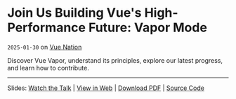 # Join Us Building Vue's High-Performance Future: Vapor Mode

`2025-01-30` on [Vue Nation](https://vuejsnation.com/)

Discover Vue Vapor, understand its principles, explore our latest progress, and learn how to contribute.

---

Slides: [Watch the Talk](https://www.youtube.com/embed/hEk1sPA0lqU) | [View in Web](https://2025-01-30-rizumu-talks.netlify.app/) | [Download PDF](https://drive.google.com/file/d/1tefm6aGE7UXrO7E0hvZ5wVmSN4duDal3/view?usp=sharing) | [Source Code](./src/slides.md)
